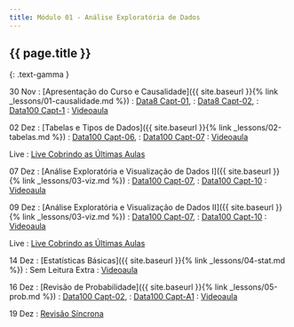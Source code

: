 ```yaml
---
title: Módulo 01 - Análise Exploratória de Dados
---
```


## {{ page.title }}
{: .text-gamma }

30 Nov
: [Apresentação do Curso e Causalidade]({{ site.baseurl }}{% link _lessons/01-causalidade.md %})
  : [Data8 Capt-01](https://www.inferentialthinking.com/chapters/01/what-is-data-science.html),
  : [Data8 Capt-02](https://www.inferentialthinking.com/chapters/02/causality-and-experiments.html),
  : [Data100 Capt-1](https://www.textbook.ds100.org/ch/01/lifecycle_intro.html)
: [Videoaula](https://www.youtube.com/watch?v=fa5VilPUlcQ)

02 Dez
: [Tabelas e Tipos de Dados]({{ site.baseurl }}{% link _lessons/02-tabelas.md %})
  : [Data100 Capt-06](https://www.textbook.ds100.org/ch/06/pandas_intro.html),
  : [Data100 Capt-07](https://www.textbook.ds100.org/ch/07/repr_intro.html)
: [Videoaula](https://www.youtube.com/playlist?list=PL4B0y0yqpKCK952UN4pch9XKHZ3WqpVeb)

Live
: [Live Cobrindo as Últimas Aulas](https://www.youtube.com/watch?v=ssdytP7fbiQ)

07 Dez
: [Análise Exploratória e Visualização de Dados I]({{ site.baseurl }}{% link _lessons/03-viz.md %})
  : [Data100 Capt-07](https://www.textbook.ds100.org/ch/07/repr_intro.html),
  : [Data100 Capt-10](https://www.textbook.ds100.org/ch/10/viz_intro.html)
: [Videoaula](https://www.youtube.com/playlist?list=PL4B0y0yqpKCIZU1IrnrdeAMim8mj3pVe4)

09 Dez
: [Análise Exploratória e Visualização de Dados II]({{ site.baseurl }}{% link _lessons/03-viz.md %})
  : [Data100 Capt-07](https://www.textbook.ds100.org/ch/07/repr_intro.html),
  : [Data100 Capt-10](https://www.textbook.ds100.org/ch/10/viz_intro.html)
: [Videoaula](https://www.youtube.com/playlist?list=PL4B0y0yqpKCLj07qACbfwrXJf2_-F0oAq)

Live
: [Live Cobrindo as Últimas Aulas](https://www.youtube.com/watch?v=8cZPbeugfe8)

14 Dez
: [Estatísticas Básicas]({{ site.baseurl }}{% link _lessons/04-stat.md %})
  : Sem Leitura Extra
: [Videoaula](https://www.youtube.com/playlist?list=PL4B0y0yqpKCIlIfvBX2DchddE5sqieelH)

16 Dez
: [Revisão de Probabilidade]({{ site.baseurl }}{% link _lessons/05-prob.md %})
  : [Data100 Capt-02](https://www.textbook.ds100.org/ch/02/design_intro.html#),
  : [Data100 Capt-A1](https://www.textbook.ds100.org/ch/a01/prob_review.html)
: [Videoaula](https://www.youtube.com/playlist?list=PL4B0y0yqpKCLRQi3cQ9FWDriusBFYBaU7)

19 Dez
: [Revisão Síncrona](https://www.youtube.com/watch?v=e7Jq6AQ51SE)
